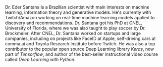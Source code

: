 Dr. Eder Santana is a Brazilian scientist with main interests on machine learning, information theory and generative models.
He's currently with Twitch/Amazon working on real-time machine learning models applied to discovery and recommendations.
Dr. Santana got his PhD at CNEL, University of Florida, where we was also taught to play soccer by Dr. Brockmeier. 
After CNEL, Dr. Santana worked on startups and large companies, including on projects like FaceID at Apple, self-driving cars at 
comma.ai and Toyota Research Institute before Twitch. He was also a top contributor to the popular open source Deep Learning library *Keras*,
now part of *Tensorflow*, and author of the best-seller instructional video course called *Deep Learning with Python*.
